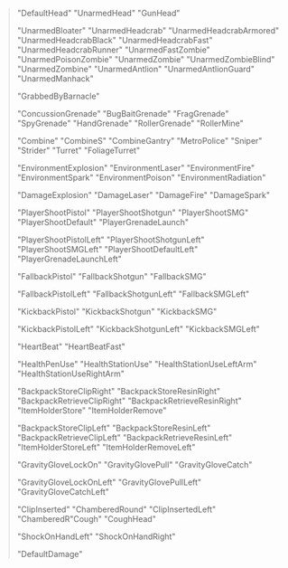 > "DefaultHead"
> "UnarmedHead"
> "GunHead"
> 
> "UnarmedBloater"
> "UnarmedHeadcrab"
> "UnarmedHeadcrabArmored"
> "UnarmedHeadcrabBlack"
> "UnarmedHeadcrabFast"
> "UnarmedHeadcrabRunner"
> "UnarmedFastZombie"
> "UnarmedPoisonZombie"
> "UnarmedZombie"
> "UnarmedZombieBlind"
> "UnarmedZombine"
> "UnarmedAntlion"
> "UnarmedAntlionGuard"
> "UnarmedManhack"
> 
> "GrabbedByBarnacle"
> 
> "ConcussionGrenade"
> "BugBaitGrenade"
> "FragGrenade"
> "SpyGrenade"
> "HandGrenade"
> "RollerGrenade"
> "RollerMine"
> 
> "Combine"
> "CombineS"
> "CombineGantry"
> "MetroPolice"
> "Sniper"
> "Strider"
> "Turret"
> "FoliageTurret"
> 
> "EnvironmentExplosion"
> "EnvironmentLaser"
> "EnvironmentFire"
> "EnvironmentSpark"
> "EnvironmentPoison"
> "EnvironmentRadiation"
> 
> "DamageExplosion"
> "DamageLaser"
> "DamageFire"
> "DamageSpark"
> 
> "PlayerShootPistol"
> "PlayerShootShotgun"
> "PlayerShootSMG"
> "PlayerShootDefault"
> "PlayerGrenadeLaunch"
> 
> "PlayerShootPistolLeft"
> "PlayerShootShotgunLeft"
> "PlayerShootSMGLeft"
> "PlayerShootDefaultLeft"
> "PlayerGrenadeLaunchLeft"
> 
> "FallbackPistol"
> "FallbackShotgun"
> "FallbackSMG"
> 
> "FallbackPistolLeft"
> "FallbackShotgunLeft"
> "FallbackSMGLeft"
> 
> "KickbackPistol"
> "KickbackShotgun"
> "KickbackSMG"
> 
> "KickbackPistolLeft"
> "KickbackShotgunLeft"
> "KickbackSMGLeft"
> 
> "HeartBeat"
> "HeartBeatFast"
> 
> "HealthPenUse"
> "HealthStationUse"
> "HealthStationUseLeftArm"
> "HealthStationUseRightArm"
> 
> "BackpackStoreClipRight"
> "BackpackStoreResinRight"
> "BackpackRetrieveClipRight"
> "BackpackRetrieveResinRight"
> "ItemHolderStore"
> "ItemHolderRemove"
> 
> "BackpackStoreClipLeft"
> "BackpackStoreResinLeft"
> "BackpackRetrieveClipLeft"
> "BackpackRetrieveResinLeft"
> "ItemHolderStoreLeft"
> "ItemHolderRemoveLeft"
> 
> "GravityGloveLockOn"
> "GravityGlovePull"
> "GravityGloveCatch"
> 
> "GravityGloveLockOnLeft"
> "GravityGlovePullLeft"
> "GravityGloveCatchLeft"
> 
> "ClipInserted"
> "ChamberedRound"
> "ClipInsertedLeft"
> "ChamberedR"Cough"
> "CoughHead"
> 
> "ShockOnHandLeft"
> "ShockOnHandRight"
> 
> 
> "DefaultDamage"
